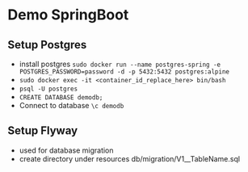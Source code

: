 # Demo SpringBoot

## Setup Postgres

- install
  postgres `sudo docker run --name postgres-spring -e POSTGRES_PASSWORD=password -d -p 5432:5432 postgres:alpine`
- `sudo docker exec -it <container_id_replace_here> bin/bash`
- `psql -U postgres`
- `CREATE DATABASE demodb;`
- Connect to database `\c demodb`

## Setup Flyway

- used for database migration
- create directory under resources db/migration/V1__TableName.sql